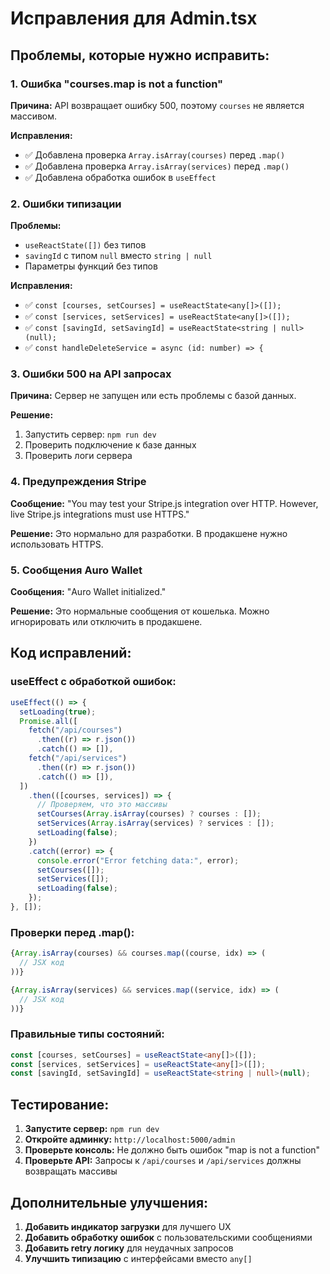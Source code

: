 # Исправления для Admin.tsx

## Проблемы, которые нужно исправить:

### 1. Ошибка "courses.map is not a function"

**Причина:** API возвращает ошибку 500, поэтому `courses` не является массивом.

**Исправления:**

- ✅ Добавлена проверка `Array.isArray(courses)` перед `.map()`
- ✅ Добавлена проверка `Array.isArray(services)` перед `.map()`
- ✅ Добавлена обработка ошибок в `useEffect`

### 2. Ошибки типизации

**Проблемы:**

- `useReactState([])` без типов
- `savingId` с типом `null` вместо `string | null`
- Параметры функций без типов

**Исправления:**

- ✅ `const [courses, setCourses] = useReactState<any[]>([]);`
- ✅ `const [services, setServices] = useReactState<any[]>([]);`
- ✅ `const [savingId, setSavingId] = useReactState<string | null>(null);`
- ✅ `const handleDeleteService = async (id: number) => {`

### 3. Ошибки 500 на API запросах

**Причина:** Сервер не запущен или есть проблемы с базой данных.

**Решение:**

1. Запустить сервер: `npm run dev`
2. Проверить подключение к базе данных
3. Проверить логи сервера

### 4. Предупреждения Stripe

**Сообщение:** "You may test your Stripe.js integration over HTTP. However, live Stripe.js integrations must use HTTPS."

**Решение:** Это нормально для разработки. В продакшене нужно использовать HTTPS.

### 5. Сообщения Auro Wallet

**Сообщения:** "Auro Wallet initialized."

**Решение:** Это нормальные сообщения от кошелька. Можно игнорировать или отключить в продакшене.

## Код исправлений:

### useEffect с обработкой ошибок:

```typescript
useEffect(() => {
  setLoading(true);
  Promise.all([
    fetch("/api/courses")
      .then((r) => r.json())
      .catch(() => []),
    fetch("/api/services")
      .then((r) => r.json())
      .catch(() => []),
  ])
    .then(([courses, services]) => {
      // Проверяем, что это массивы
      setCourses(Array.isArray(courses) ? courses : []);
      setServices(Array.isArray(services) ? services : []);
      setLoading(false);
    })
    .catch((error) => {
      console.error("Error fetching data:", error);
      setCourses([]);
      setServices([]);
      setLoading(false);
    });
}, []);
```

### Проверки перед .map():

```typescript
{Array.isArray(courses) && courses.map((course, idx) => (
  // JSX код
))}

{Array.isArray(services) && services.map((service, idx) => (
  // JSX код
))}
```

### Правильные типы состояний:

```typescript
const [courses, setCourses] = useReactState<any[]>([]);
const [services, setServices] = useReactState<any[]>([]);
const [savingId, setSavingId] = useReactState<string | null>(null);
```

## Тестирование:

1. **Запустите сервер:** `npm run dev`
2. **Откройте админку:** `http://localhost:5000/admin`
3. **Проверьте консоль:** Не должно быть ошибок "map is not a function"
4. **Проверьте API:** Запросы к `/api/courses` и `/api/services` должны возвращать массивы

## Дополнительные улучшения:

1. **Добавить индикатор загрузки** для лучшего UX
2. **Добавить обработку ошибок** с пользовательскими сообщениями
3. **Добавить retry логику** для неудачных запросов
4. **Улучшить типизацию** с интерфейсами вместо `any[]`
